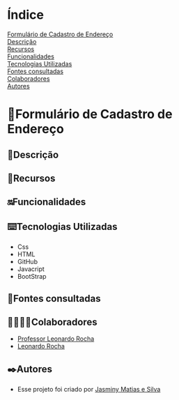 # Índice 

[Formulário de Cadastro de Endereço]()  
[Descrição](#descri%C3%A7%C3%A3o)  
[Recursos](#recursos)  
[Funcionalidades](#funcionalidades)  
[Tecnologias Utilizadas](#tecnologias-utilizadas)  
[Fontes consultadas](#fontes-consultadas)  
[Colaboradores](#colaboradores)  
[Autores](#autores)  

# 📌Formulário de Cadastro de Endereço

 ## 📝Descrição

 ## 👾Recursos

 ## 🔛Funcionalidades

 ## ⌨️Tecnologias Utilizadas

 * Css  
 * HTML  
 * GitHub  
 * Javacript  
 * BootStrap  

 ## 📑Fontes consultadas

 ## 🤝🏻🤝🏻Colaboradores

 * [Professor Leonardo Rocha](https://github.com/LeonardoRochaMarista)
 * [Leonardo Rocha](https://github.com/LeonardoRochaMarista)

 ## ✒️Autores
 * Esse projeto foi criado por [Jasminy Matias e Silva](https://github.com/jamybr)
